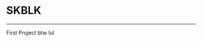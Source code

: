 # SKBLK
______________________________________________________________________
First Project btw lul
